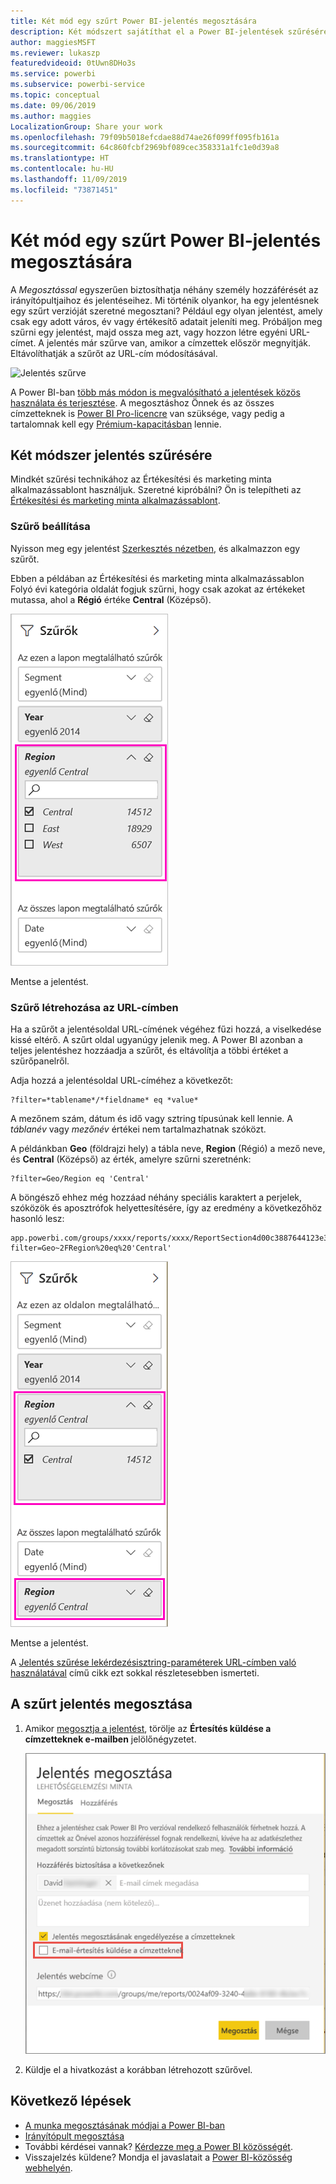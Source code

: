 ```yaml
---
title: Két mód egy szűrt Power BI-jelentés megosztására
description: Két módszert sajátíthat el a Power BI-jelentések szűrésére, és azok megosztására munkatársaival a vállalatánál.
author: maggiesMSFT
ms.reviewer: lukaszp
featuredvideoid: 0tUwn8DHo3s
ms.service: powerbi
ms.subservice: powerbi-service
ms.topic: conceptual
ms.date: 09/06/2019
ms.author: maggies
LocalizationGroup: Share your work
ms.openlocfilehash: 79f09b5018efcdae88d74ae26f099ff095fb161a
ms.sourcegitcommit: 64c860fcbf2969bf089cec358331a1fc1e0d39a8
ms.translationtype: HT
ms.contentlocale: hu-HU
ms.lasthandoff: 11/09/2019
ms.locfileid: "73871451"
---
```

# <a name="two-ways-to-share-a-filtered-power-bi-report"></a>Két mód egy szűrt Power BI-jelentés megosztására
A *Megosztással* egyszerűen biztosíthatja néhány személy hozzáférését az irányítópultjaihoz és jelentéseihez. Mi történik olyankor, ha egy jelentésnek egy szűrt verzióját szeretné megosztani? Például egy olyan jelentést, amely csak egy adott város, év vagy értékesítő adatait jeleníti meg. Próbáljon meg szűrni egy jelentést, majd ossza meg azt, vagy hozzon létre egyéni URL-címet. A jelentés már szűrve van, amikor a címzettek először megnyitják. Eltávolíthatják a szűrőt az URL-cím módosításával. 

![Jelentés szűrve](media/service-share-reports/power-bi-share-filter-pane-report.png)

A Power BI-ban [több más módon is megvalósítható a jelentések közös használata és terjesztése](service-how-to-collaborate-distribute-dashboards-reports.md). A megosztáshoz Önnek és az összes címzetteknek is [Power BI Pro-licencre](service-features-license-type.md) van szüksége, vagy pedig a tartalomnak kell egy [Prémium-kapacitásban](service-premium-what-is.md) lennie. 

## <a name="two-ways-to-filter-a-report"></a>Két módszer jelentés szűrésére

Mindkét szűrési technikához az Értékesítési és marketing minta alkalmazássablont használjuk. Szeretné kipróbálni? Ön is telepítheti az [Értékesítési és marketing minta alkalmazássablont](https://appsource.microsoft.com/product/power-bi/microsoft-retail-analysis-sample.salesandmarketingsample?tab=Overview).

### <a name="set-a-filter"></a>Szűrő beállítása

Nyisson meg egy jelentést [Szerkesztés nézetben](consumer/end-user-reading-view.md), és alkalmazzon egy szűrőt.

Ebben a példában az Értékesítési és marketing minta alkalmazássablon Folyó évi kategória oldalát fogjuk szűrni, hogy csak azokat az értékeket mutassa, ahol a **Régió** értéke **Central** (Középső). 
 
![Jelentés Szűrés ablaktáblája](media/service-share-reports/power-bi-share-report-filter.png)

Mentse a jelentést.

### <a name="create-a-filter-in-the-url"></a>Szűrő létrehozása az URL-címben

Ha a szűrőt a jelentésoldal URL-címének végéhez fűzi hozzá, a viselkedése kissé eltérő. A szűrt oldal ugyanúgy jelenik meg. A Power BI azonban a teljes jelentéshez hozzáadja a szűrőt, és eltávolítja a többi értéket a szűrőpanelről.  

Adja hozzá a jelentésoldal URL-címéhez a következőt:
   
    ?filter=*tablename*/*fieldname* eq *value*
   
A mezőnem szám, dátum és idő vagy sztring típusúnak kell lennie. A *táblanév* vagy *mezőnév* értékei nem tartalmazhatnak szóközt.
   
A példánkban **Geo** (földrajzi hely) a tábla neve, **Region** (Régió) a mező neve, és **Central** (Középső) az érték, amelyre szűrni szeretnénk:
   
    ?filter=Geo/Region eq 'Central'

A böngésző ehhez még hozzáad néhány speciális karaktert a perjelek, szóközök és aposztrófok helyettesítésére, így az eredmény a következőhöz hasonló lesz:
   
    app.powerbi.com/groups/xxxx/reports/xxxx/ReportSection4d00c3887644123e310e?filter=Geo~2FRegion%20eq%20'Central'

![Jelentés URL-szűrővel](media/service-share-reports/power-bi-share-report-filter-url.png)

Mentse a jelentést.

A [Jelentés szűrése lekérdezésisztring-paraméterek URL-címben való használatával](service-url-filters.md) című cikk ezt sokkal részletesebben ismerteti.

## <a name="share-the-filtered-report"></a>A szűrt jelentés megosztása

1. Amikor [megosztja a jelentést](service-share-dashboards.md), törölje az **Értesítés küldése a címzetteknek e-mailben** jelölőnégyzetet.

    ![Jelentés megosztásának párbeszédablaka](media/service-share-reports/power-bi-share-report-dialog.png)

4. Küldje el a hivatkozást a korábban létrehozott szűrővel.

## <a name="next-steps"></a>Következő lépések
* [A munka megosztásának módjai a Power BI-ban](service-how-to-collaborate-distribute-dashboards-reports.md)
* [Irányítópult megosztása](service-share-dashboards.md)
* További kérdései vannak? [Kérdezze meg a Power BI közösségét](https://community.powerbi.com/).
* Visszajelzés küldene? Mondja el javaslatait a [Power BI-közösség webhelyén](https://community.powerbi.com/).

